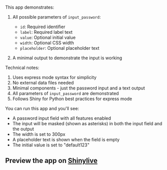 This app demonstrates:

1. All possible parameters of `input_password`:
   - `id`: Required identifier
   - `label`: Required label text
   - `value`: Optional initial value
   - `width`: Optional CSS width
   - `placeholder`: Optional placeholder text

2. A minimal output to demonstrate the input is working

Technical notes:
1. Uses express mode syntax for simplicity
2. No external data files needed
3. Minimal components - just the password input and a text output
4. All parameters of `input_password` are demonstrated
5. Follows Shiny for Python best practices for express mode

You can run this app and you'll see:
- A password input field with all features enabled
- The input will be masked (shown as asterisks) in both the input field and the output
- The width is set to 300px
- A placeholder text is shown when the field is empty
- The initial value is set to "default123"
## Preview the app on [Shinylive](https://shinylive.io/py/app/#h=0&code=NobwRAdghgtgpmAXAAjFADugdOgnmAGlQGMB7CAFzkqVQDMAnUmZAZwAsBLCXZTmdKQYVkDOFGIVOANzgAdCI2ZsuPLHAAe6Ma1Z8BQkd3QBXCkROciYiABM4DBQoDEyAMpwR6KAHM4yKQoAG3kISxxfOAB9UnQKVgAKQJCAXjkwAAUoXQB3IVtkAEkIUxEAETgYUnSASicIHM4KdmRw4igGWwSaxAVkftbOLHbOqPZxewYE9Kzc-KKSs2QAUQ1YdBDavoHt-tcAYTEoKmRvOc6+RYpdwaxjMyiz1jzO6YgBj75bNLB0HNt0kRkDcPkEoAAjOBBH7LSgOZCzZ75QHA96ffrSKBBExwH72OhQExBCgARgATABmFGo9H9Rq2Zo-CkABmZ6A01JBAw2Ejg7FIQUmPwAKrh0P5cKQTAxTtkkRdxmJ0v0bnUIDdXG5+TlkMRpTYjFdkCEID5mjcAAI2SZYKgaa5o-r42XnWxRE1m9jdXqOz5-AopS6lHD-bpc-qcOjICCkLz-H20z5iCjS97pABypBd8oK1CoYgBYHDok8qeQdBmcpeBQ9zRQIBNCX9NQAvrr2B0JPnWOl6h9NdrkDBsgBrOAFJ7Vy3Why2zQOj7Oyf5KLD1hjro9Yv+5CB+4UEOb4uR6Ox07x4sfZNl3tF31X0sMd4VsAAWVH4+z1frAHIAFQ-sgf7GtQTb-K2vbqr6rgAIK2AUrDMP4XacOQyDgmYFDkD2vrhPuUQoeQUQYRQWEQG8iacN86TECEHSPP8gLFmCkLQuk+x0TKiJToQxa0XKUQ-OCFAQAAtLYUCmg4kEfGqNx4VcBGSKhEDEZh5AUbSVE-BwpA5O61Cekx94DCxUI-FqenIAAMoZ5q8SZ-T8bognpMJYnaPwHS4DJAxyRAsHwcgcB0HQcCSAEWa0eIMrLp0ChWuIymyOooXhQ6iUoSlcCyJQCT7sMnEMbYarOlE3ryUMJjoBJVCPFW+TTL8jGEMgmLYrit41GALYALpAA)
